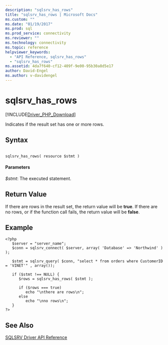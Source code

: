 ```yaml
---
description: "sqlsrv_has_rows"
title: "sqlsrv_has_rows | Microsoft Docs"
ms.custom: ""
ms.date: "01/19/2017"
ms.prod: sql
ms.prod_service: connectivity
ms.reviewer: ""
ms.technology: connectivity
ms.topic: reference
helpviewer_keywords: 
  - "API Reference, sqlsrv_has_rows"
  - "sqlsrv_has_rows"
ms.assetid: 4da7f640-cf12-409f-9e00-95b30a8d5e17
author: David-Engel
ms.author: v-davidengel
---
```

# sqlsrv_has_rows
[!INCLUDE[Driver_PHP_Download](../../includes/driver_php_download.md)]

Indicates if the result set has one or more rows.  
  
## Syntax  
  
```  
  
sqlsrv_has_rows( resource $stmt )  
```  
  
#### Parameters  
*$stmt*: The executed statement.  
  
## Return Value  
If there are rows in the result set, the return value will be **true**. If there are no rows, or if the function call fails, the return value will be **false**.  
  
## Example  
  
```  
<?php  
   $server = "server_name";  
   $conn = sqlsrv_connect( $server, array( 'Database' => 'Northwind' ) );  
  
   $stmt = sqlsrv_query( $conn, "select * from orders where CustomerID = 'VINET'" , array());  
  
   if ($stmt !== NULL) {  
      $rows = sqlsrv_has_rows( $stmt );  
  
      if ($rows === true)  
         echo "\nthere are rows\n";  
      else   
         echo "\nno rows\n";  
   }  
?>  
```  
  
## See Also  
[SQLSRV Driver API Reference](../../connect/php/sqlsrv-driver-api-reference.md)  
  
